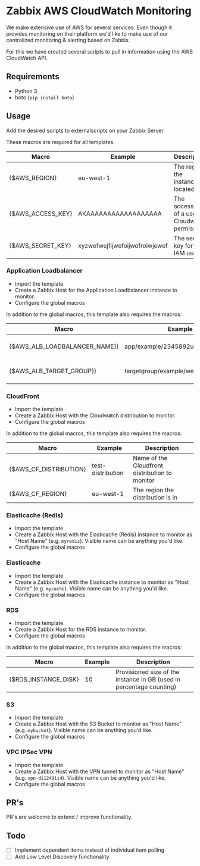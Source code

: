 # Zabbix AWS CloudWatch Monitoring
We make extensive use of AWS for several services.
Even though it provides monitoring on their platform we'd like to make use of our centralized monitoring & alerting based on Zabbix.

For this we have created several scripts to pull in information using the AWS CloudWatch API.

## Requirements
- Python 3
- boto (`pip install boto`)

## Usage
Add the desired scripts to externalscripts on your Zabbix Server

These macros are required for all templates.

|Macro|Example|Description|
|---	            |---	|---	|
|{$AWS_REGION}    |eu-west-1|The region the instance is located in|
|{$AWS_ACCESS_KEY}|AKAAAAAAAAAAAAAAAAAA|The accesskey of a user Cloudwatch permissions|
|{$AWS_SECRET_KEY}|xyzwefwejfijwefoijwefroiwjewef|The secret key for this IAM user|

### Application Loadbalancer
* Import the template
* Create a Zabbix Host for the Application Loadbalancer instance to monitor.
* Configure the global macros

In addition to the global macros, this template also requires the macros:

|Macro|Example|Description|
|---	            |---	|---	|
|{$AWS_ALB_LOADBALANCER_NAME}}    |app/example/2345892urwiejhrw|Name of the loadbalancer to monitor|
|{$AWS_ALB_TARGET_GROUP}}    |targetgroup/example/wefu238u23f2j3f|Name of the targetgroup to monitor|

### CloudFront
* Import the template
* Create a Zabbix Host with the Cloudwatch distribution to monitor.
* Configure the global macros

In addition to the global macros, this template also requires the macros:

|Macro|Example|Description|
|---	            |---	|---	|
|{$AWS_CF_DISTRIBUTION}    |test-distribution|Name of the Cloudfront distribution to monitor|
|{$AWS_CF_REGION}    |eu-west-1|The region the distribution is in|

### Elasticache (Redis)
* Import the template
* Create a Zabbix Host with the Elasticache (Redis) instance to monitor as "Host Name" (e.g. `myredis`). Visible name can be anything you'd like.
* Configure the global macros

### Elasticache
* Import the template
* Create a Zabbix Host with the Elasticache instance to monitor as "Host Name" (e.g. `mycache`). Visible name can be anything you'd like.
* Configure the global macros

### RDS
* Import the template
* Create a Zabbix Host for the RDS instance to monitor.
* Configure the global macros

In addition to the global macros, this template also requires the macros:

|Macro|Example|Description|
|---	            |---	|---	|
|{$RDS_INSTANCE_DISK}    |10|Provisioned size of the instance in GB (used in percentage counting)|

### S3
* Import the template
* Create a Zabbix Host with the S3 Bucket to monitor as "Host Name" (e.g. `mybucket`). Visible name can be anything you'd like.
* Configure the global macros

### VPC IPSec VPN
* Import the template
* Create a Zabbix Host with the VPN tunnel to monitor as "Host Name" (e.g. `vpn-di12491i4`). Visible name can be anything you'd like.
* Configure the global macros

## PR's
PR's are welcome to extend / improve functionality.

## Todo
* [ ] Implement dependent items instead of individual item polling
* [ ] Add Low Level Discovery functionality

